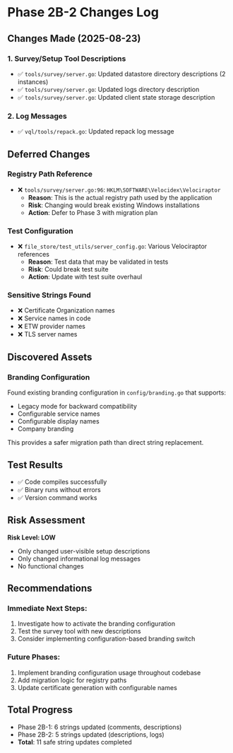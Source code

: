 # Phase 2B-2 Changes Log

## Changes Made (2025-08-23)

### 1. Survey/Setup Tool Descriptions
- ✅ `tools/survey/server.go`: Updated datastore directory descriptions (2 instances)
- ✅ `tools/survey/server.go`: Updated logs directory description
- ✅ `tools/survey/server.go`: Updated client state storage description

### 2. Log Messages
- ✅ `vql/tools/repack.go`: Updated repack log message

## Deferred Changes

### Registry Path Reference
- ❌ `tools/survey/server.go:96`: `HKLM\SOFTWARE\Velocidex\Velociraptor`
  - **Reason**: This is the actual registry path used by the application
  - **Risk**: Changing would break existing Windows installations
  - **Action**: Defer to Phase 3 with migration plan

### Test Configuration
- ❌ `file_store/test_utils/server_config.go`: Various Velociraptor references
  - **Reason**: Test data that may be validated in tests
  - **Risk**: Could break test suite
  - **Action**: Update with test suite overhaul

### Sensitive Strings Found
- ❌ Certificate Organization names
- ❌ Service names in code
- ❌ ETW provider names
- ❌ TLS server names

## Discovered Assets

### Branding Configuration
Found existing branding configuration in `config/branding.go` that supports:
- Legacy mode for backward compatibility
- Configurable service names
- Configurable display names
- Company branding

This provides a safer migration path than direct string replacement.

## Test Results
- ✅ Code compiles successfully
- ✅ Binary runs without errors
- ✅ Version command works

## Risk Assessment
**Risk Level: LOW**
- Only changed user-visible setup descriptions
- Only changed informational log messages
- No functional changes

## Recommendations

### Immediate Next Steps:
1. Investigate how to activate the branding configuration
2. Test the survey tool with new descriptions
3. Consider implementing configuration-based branding switch

### Future Phases:
1. Implement branding configuration usage throughout codebase
2. Add migration logic for registry paths
3. Update certificate generation with configurable names

## Total Progress
- Phase 2B-1: 6 strings updated (comments, descriptions)
- Phase 2B-2: 5 strings updated (descriptions, logs)
- **Total**: 11 safe string updates completed